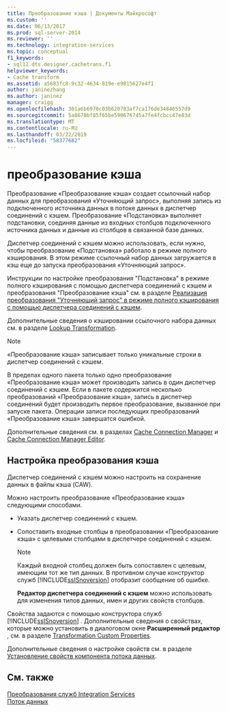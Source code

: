 ```yaml
---
title: Преобразование кэша | Документы Майкрософт
ms.custom: ''
ms.date: 06/13/2017
ms.prod: sql-server-2014
ms.reviewer: ''
ms.technology: integration-services
ms.topic: conceptual
f1_keywords:
- sql12.dts.designer.cachetrans.f1
helpviewer_keywords:
- Cache transform
ms.assetid: a5683fc8-9c32-4634-819e-e9815627e4f1
author: janinezhang
ms.author: janinez
manager: craigg
ms.openlocfilehash: 301a6b6970c03b620783af7ca176de34846557d9
ms.sourcegitcommit: 5a8678bf85f65be590676745a7fe4fcbcc47e83d
ms.translationtype: MT
ms.contentlocale: ru-RU
ms.lasthandoff: 03/22/2019
ms.locfileid: "58377682"
---
```

# <a name="cache-transform"></a>преобразование кэша
  Преобразование «Преобразование кэша» создает ссылочный набор данных для преобразования «Уточняющий запрос», выполняя запись из подключенного источника данных в потоке данных в диспетчер соединений с кэшем. Преобразование «Подстановка» выполняет подстановки, соединяя данные из входных столбцов подключенного источника данных и данные из столбцов в связанной базе данных.  
  
 Диспетчер соединений с кэшем можно использовать, если нужно, чтобы преобразование «Подстановка» работало в режиме полного кэширования. В этом режиме ссылочный набор данных загружается в кэш еще до запуска преобразования «Уточняющий запрос».  
  
 Инструкции по настройке преобразования "Подстановка" в режиме полного кэширования с помощью диспетчера соединений с кэшем и преобразования "Преобразование кэша" см. в разделе [Реализация преобразования "Уточняющий запрос" в режиме полного кэширования с помощью диспетчера соединений с кэшем](../../connection-manager/lookup-transformation-full-cache-mode-ole-db-connection-manager.md).  
  
 Дополнительные сведения о кэшировании ссылочного набора данных см. в разделе [Lookup Transformation](lookup-transformation.md).  
  
> [!NOTE]  
>  «Преобразование кэша» записывает только уникальные строки в диспетчер соединений с кэшем.  
  
 В пределах одного пакета только одно преобразование «Преобразование кэша» может производить запись в один диспетчер соединений с кэшем. Если в пакете содержится несколько преобразований «Преобразование кэша», запись в диспетчер соединений будет производить первое преобразование, вызванное при запуске пакета. Операции записи последующих преобразований «Преобразование кэша» завершатся ошибкой.  
  
 Дополнительные сведения см. в разделах [Cache Connection Manager](../../connection-manager/cache-connection-manager.md) и [Cache Connection Manager Editor](../../cache-connection-manager-editor.md).  
  
## <a name="configuration-of-the-cache-transform"></a>Настройка преобразования кэша  
 Диспетчер соединений с кэшем можно настроить на сохранение данных в файлы кэша (CAW).  
  
 Можно настроить преобразование «Преобразование кэша» следующими способами.  
  
-   Указать диспетчер соединений с кэшем.  
  
-   Сопоставить входные столбцы в преобразовании «Преобразование кэша» с целевыми столбцами в диспетчере соединений с кэшем.  
  
    > [!NOTE]  
    >  Каждый входной столбец должен быть сопоставлен с целевым, имеющим тот же тип данных. В противном случае конструктор служб [!INCLUDE[ssISnoversion](../../../includes/ssisnoversion-md.md)] отобразит сообщение об ошибке.  
  
     **Редактор диспетчера соединений с кэшем** можно использовать для изменения типов данных, имен и других свойств столбцов.  
  
 Свойства задаются с помощью конструктора служб [!INCLUDE[ssISnoversion](../../../includes/ssisnoversion-md.md)] . Дополнительные сведения о свойствах, которые можно установить в диалоговом окне **Расширенный редактор** , см. в разделе [Transformation Custom Properties](transformation-custom-properties.md).  
  
 Дополнительные сведения о настройке свойств см. в разделе [Установление свойств компонента потока данных](../set-the-properties-of-a-data-flow-component.md).  
  
## <a name="see-also"></a>См. также  
 [Преобразования служб Integration Services](integration-services-transformations.md)   
 [Поток данных](../data-flow.md)  
  
  
